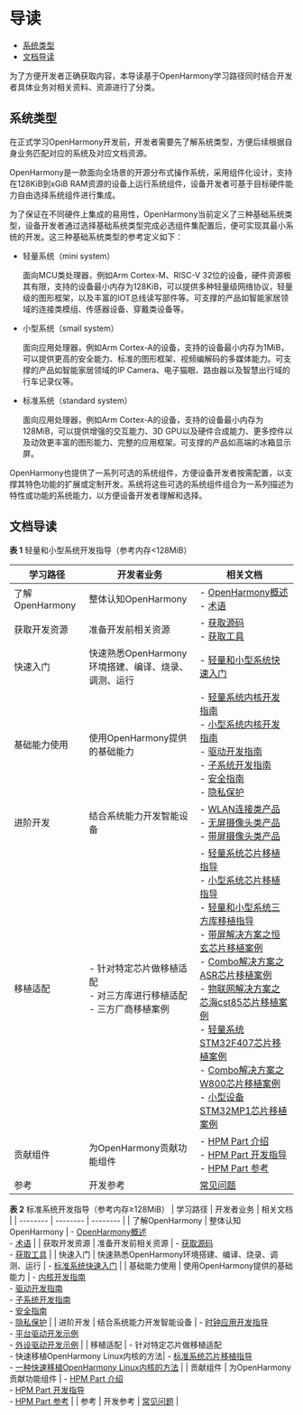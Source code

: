 # 导读<a name="ZH-CN_TOPIC_0000001152533331"></a>

-   [系统类型](#section767218232110)
-   [文档导读](#section19810171681218)

为了方便开发者正确获取内容，本导读基于OpenHarmony学习路径同时结合开发者具体业务对相关资料、资源进行了分类。

## 系统类型<a name="section767218232110"></a>

在正式学习OpenHarmony开发前，开发者需要先了解系统类型，方便后续根据自身业务匹配对应的系统及对应文档资源。

OpenHarmony是一款面向全场景的开源分布式操作系统，采用组件化设计，支持在128KiB到xGiB RAM资源的设备上运行系统组件，设备开发者可基于目标硬件能力自由选择系统组件进行集成。

为了保证在不同硬件上集成的易用性，OpenHarmony当前定义了三种基础系统类型，设备开发者通过选择基础系统类型完成必选组件集配置后，便可实现其最小系统的开发。这三种基础系统类型的参考定义如下：

-   轻量系统（mini system）

    面向MCU类处理器，例如Arm Cortex-M、RISC-V 32位的设备，硬件资源极其有限，支持的设备最小内存为128KiB，可以提供多种轻量级网络协议，轻量级的图形框架，以及丰富的IOT总线读写部件等。可支撑的产品如智能家居领域的连接类模组、传感器设备、穿戴类设备等。

-   小型系统（small system）

    面向应用处理器，例如Arm Cortex-A的设备，支持的设备最小内存为1MiB，可以提供更高的安全能力、标准的图形框架、视频编解码的多媒体能力。可支撑的产品如智能家居领域的IP Camera、电子猫眼、路由器以及智慧出行域的行车记录仪等。

-   标准系统（standard system）

    面向应用处理器，例如Arm Cortex-A的设备，支持的设备最小内存为128MiB，可以提供增强的交互能力、3D GPU以及硬件合成能力、更多控件以及动效更丰富的图形能力、完整的应用框架。可支撑的产品如高端的冰箱显示屏。


OpenHarmony也提供了一系列可选的系统组件，方便设备开发者按需配置，以支撑其特色功能的扩展或定制开发。系统将这些可选的系统组件组合为一系列描述为特性或功能的系统能力，以方便设备开发者理解和选择。

## 文档导读<a name="section19810171681218"></a>

**表 1**  轻量和小型系统开发指导（参考内存<128MiB）

| 学习路径        | 开发者业务                                                   | 相关文档                                                     |
| --------------- | ------------------------------------------------------------ | ------------------------------------------------------------ |
| 了解OpenHarmony | 整体认知OpenHarmony                                          | -&nbsp;[OpenHarmony概述](https://gitee.com/openharmony)<br/>-&nbsp;[术语](../glossary.md) |
| 获取开发资源    | 准备开发前相关资源                                           | -&nbsp;[获取源码](get-code/sourcecode-acquire.md)<br/>-&nbsp;[获取工具](get-code/gettools-acquire.md) |
| 快速入门        | 快速熟悉OpenHarmony环境搭建、编译、烧录、调测、运行          | -&nbsp;[轻量和小型系统快速入门](quick-start/quickstart-ide-lite-overview.md) |
| 基础能力使用    | 使用OpenHarmony提供的基础能力                                | -&nbsp;[轻量系统内核开发指南](kernel/kernel-mini-overview.md)<br/>-&nbsp;[小型系统内核开发指南](kernel/kernel-small-overview.md)<br/>-&nbsp;[驱动开发指南](driver/driver-hdf-overview.md)<br/>-&nbsp;[子系统开发指南](subsystems/subsys-build-mini-lite.md)<br/>-&nbsp;[安全指南](security/security-guidelines-overall.md)<br/>-&nbsp;[隐私保护](security/security-privacy-protection.md) |
| 进阶开发        | 结合系统能力开发智能设备                                     | -&nbsp;[WLAN连接类产品](guide/device-wlan-led-control.md)<br/>-&nbsp;[无屏摄像头类产品](guide/device-iotcamera-control-overview.md)<br/>-&nbsp;[带屏摄像头类产品](guide/device-camera-control-overview.md) |
| 移植适配        | -&nbsp;针对特定芯片做移植适配<br/>-&nbsp;对三方库进行移植适配<br/>-&nbsp;三方厂商移植案例<br/> | -&nbsp;[轻量系统芯片移植指导](porting/porting-minichip.md)<br/>-&nbsp;[小型系统芯片移植指导](porting/porting-smallchip-prepare-needs.md)<br/>-&nbsp;[轻量和小型系统三方库移植指导](porting/porting-thirdparty-overview.md)<br/>   - [带屏解决方案之恒玄芯片移植案例](porting/porting-bes2600w-on-minisystem-display-demo.md)<br/>    - [Combo解决方案之ASR芯片移植案例](porting/porting-asr582x-combo-demo.md)<br/>    - [物联网解决方案之芯海cst85芯片移植案例](porting/porting-cst85f01-combo-demo.md)<br/>    - [轻量系统STM32F407芯片移植案例](porting/porting-stm32f407-on-minisystem-eth.md)<br/>    - [Combo解决方案之W800芯片移植案例](porting/porting-w800-combo-demo.md)<br/> - [小型设备STM32MP1芯片移植案例](porting/porting-stm32mp15xx-on-smallsystem.md)|
| 贡献组件        | 为OpenHarmony贡献功能组件                                    | -&nbsp;[HPM&nbsp;Part&nbsp;介绍](hpm-part/hpm-part-about.md)<br/>-&nbsp;[HPM&nbsp;Part&nbsp;开发指导](hpm-part/hpm-part-development.md)<br/>-&nbsp;[HPM&nbsp;Part&nbsp;参考](hpm-part/hpm-part-reference.md) |
| 参考            | 开发参考                                                     | [常见问题](faqs/faqs-overview.md)         


**表 2**  标准系统开发指导（参考内存≥128MiB）
| 学习路径 | 开发者业务 | 相关文档 |
| -------- | -------- | -------- |
| 了解OpenHarmony | 整体认知OpenHarmony | -&nbsp;[OpenHarmony概述](https://gitee.com/openharmony)<br/>-&nbsp;[术语](../glossary.md) |
| 获取开发资源 | 准备开发前相关资源 | -&nbsp;[获取源码](get-code/sourcecode-acquire.md)<br/>-&nbsp;[获取工具](get-code/gettools-acquire.md) |
| 快速入门 | 快速熟悉OpenHarmony环境搭建、编译、烧录、调测、运行 | -&nbsp;[标准系统快速入门](quick-start/quickstart-ide-standard-overview.md) |
| 基础能力使用 | 使用OpenHarmony提供的基础能力 | -&nbsp;[内核开发指南](kernel/kernel-standard.md)<br/>-&nbsp;[驱动开发指南](driver/driver-hdf-overview.md)<br/>-&nbsp;[子系统开发指南](subsystems/subsys-build-standard-large.md)<br/>-&nbsp;[安全指南](security/security-guidelines-overall.md)<br/>-&nbsp;[隐私保护](security/security-privacy-protection.md) |
| 进阶开发 | 结合系统能力开发智能设备 | -&nbsp;[时钟应用开发指导](guide/device-clock-guide.md)<br/>-&nbsp;[平台驱动开发示例](guide/device-driver-demo.md)<br/>-&nbsp;[外设驱动开发示例](guide/device-outerdriver-demo.md) |
| 移植适配 | -&nbsp;针对特定芯片做移植适配 <br/>-&nbsp;快速移植OpenHarmony&nbsp;Linux内核的方法| -&nbsp;[标准系统芯片移植指导](porting/standard-system-porting-guide.md)<br/>-&nbsp;[一种快速移植OpenHarmony&nbsp;Linux内核的方法](porting/porting-linux-kernel.md)  |
| 贡献组件 | 为OpenHarmony贡献功能组件 | -&nbsp;[HPM&nbsp;Part&nbsp;介绍](hpm-part/hpm-part-about.md)<br/>-&nbsp;[HPM&nbsp;Part&nbsp;开发指导](hpm-part/hpm-part-development.md)<br/>-&nbsp;[HPM&nbsp;Part&nbsp;参考](hpm-part/hpm-part-reference.md) |
| 参考 | 开发参考 | [常见问题](faqs/faqs-overview.md) |
